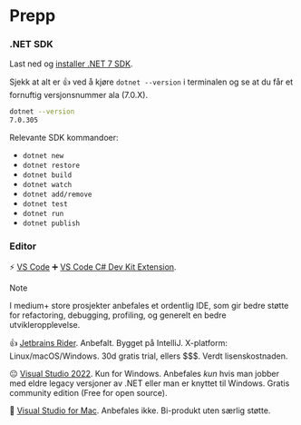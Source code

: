 # Prepp

### .NET SDK

Last ned og [installer .NET 7 SDK](https://dotnet.microsoft.com/download).

Sjekk at alt er 👍 ved å kjøre `dotnet --version` i terminalen og se at du får et fornuftig versjonsnummer ala (7.0.X).

```bash
dotnet --version
7.0.305
```

Relevante SDK kommandoer:

- `dotnet new`
- `dotnet restore`
- `dotnet build`
- `dotnet watch`
- `dotnet add/remove`
- `dotnet test`
- `dotnet run`
- `dotnet publish`

### Editor

⚡️ [VS Code](https://code.visualstudio.com/Download) ➕ [VS Code C# Dev Kit Extension](https://marketplace.visualstudio.com/items?itemName=ms-dotnettools.csdevkit).

> [!NOTE]
> I medium+ store prosjekter anbefales et ordentlig IDE, som gir bedre støtte for refactoring, debugging, profiling, og generelt en bedre utvikleropplevelse.

👍 [Jetbrains Rider](https://www.jetbrains.com/rider/download/#section=mac). Anbefalt. Bygget på IntelliJ. X-platform: Linux/macOS/Windows. 30d gratis trial, ellers $$$. Verdt lisenskostnaden.

😐 [Visual Studio 2022](https://visualstudio.microsoft.com/vs/). Kun for Windows. Anbefales _kun_ hvis man jobber med eldre legacy versjoner av .NET eller man er knyttet til Windows. Gratis community edition (Free for open source).

🫠 [Visual Studio for Mac](https://visualstudio.microsoft.com/vs/mac/). Anbefales ikke. Bi-produkt uten særlig støtte.
